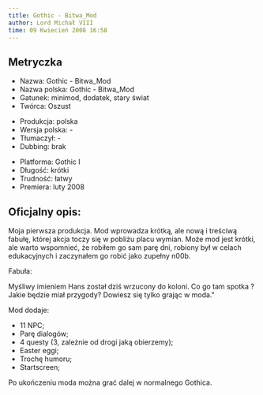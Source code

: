 ```yaml
---
title: Gothic - Bitwa_Mod
author: Lord Michał VIII
time: 09 Kwiecień 2008 16:58
---
```


## Metryczka

<!-- -->
- Nazwa: Gothic - Bitwa_Mod
- Nazwa polska: Gothic - Bitwa_Mod
- Gatunek: minimod, dodatek, stary świat
- Twórca: Oszust

<!-- -->
- Produkcja: polska
- Wersja polska: -
- Tłumaczył: -
- Dubbing: brak

<!-- -->
- Platforma: Gothic I
- Długość: krótki
- Trudność: łatwy
- Premiera: luty 2008

## Oficjalny opis:

Moja pierwsza produkcja. Mod wprowadza krótką, ale nową i treściwą fabułę, której akcja toczy się w pobliżu placu wymian. Może mod jest krótki, ale warto wspomnieć, że robiłem go sam parę dni, robiony był w celach edukacyjnych i zaczynałem go robić jako zupełny n00b.

Fabuła:

Myśliwy imieniem Hans został dziś wrzucony do koloni. Co go tam spotka ? Jakie będzie miał przygody? Dowiesz się tylko grając w moda."

Mod dodaje:
- 11 NPC;
- Parę dialogów;
- 4 questy (3, zależnie od drogi jaką obierzemy);
- Easter eggi;
- Trochę humoru;
- Startscreen;

Po ukończeniu moda można grać dalej w normalnego Gothica.